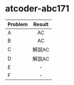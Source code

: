 # atcoder-abc171

| Problem | Result |
| :--- | :---: |
| A | AC |
| B | AC |
| C | 解説AC |
| D | 解説AC |
| E | - |
| F | - |